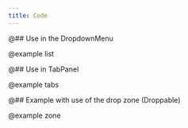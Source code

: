 ```yaml
---
title: Code
---
```


@## Use in the DropdownMenu

@example list

@## Use in TabPanel

@example tabs

@## Example with use of the drop zone (Droppable)

@example zone
